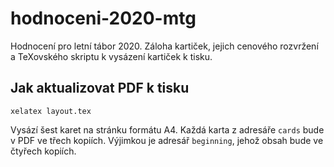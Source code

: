 # hodnoceni-2020-mtg

Hodnocení pro letní tábor 2020. Záloha kartiček, jejich cenového rozvržení
a TeXovského skriptu k vysázení kartiček k tisku.

## Jak aktualizovat PDF k tisku

```
xelatex layout.tex
```

Vysází šest karet na stránku formátu A4. Každá karta z adresáře
`cards` bude v PDF ve třech kopiích. Výjimkou je adresář `beginning`,
jehož obsah bude ve čtyřech kopiích.
